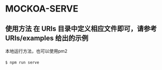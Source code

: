 # MOCKOA-SERVE

使用方法
在 URIs 目录中定义相应文件即可，请参考 URIs/examples 给出的示例
---

本地运行方法，也可以使用pm2
####
```shell
$ npm run serve
```